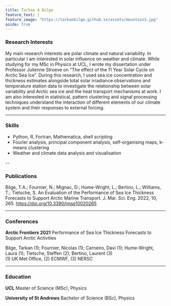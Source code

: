 ```yaml
---
title: Tarkan A Bilge
feature_text: |
feature_image: "https://tarkanbilge.github.io/assets/mountain1.jpg"
aside: true
---
```


### Research Interests

My main research interests are polar climate and natural variability. In particular I am interested in solar influence on weather and climate. While studying for my MSc in Physics at UCL, I wrote my dissertation under Professor Julienne Stroeve on “The effect of the 11 Year Solar Cycle on Arctic Sea Ice”. During this research, I used sea ice concentration and thickness estimates alongside total solar irradiance observations and temperature station data to investigate the relationship between solar variability and Arctic sea ice and the heat transport mechanisms at work. I am also interested in statistical, pattern clustering and signal processing techniques understand the interaction of different elements of our climate system and their responses to external forcing.  

---

### Skills

* Python, R, Fortran, Mathematica, shell scripting
* Fourier analysis, principal component analysis, self-organising maps, k-means clustering
* Weather and climate data analysis and visualisation

--

### Publications

Bilge, T.A.; Fournier, N.; Mignac, D.; Hume-Wright, L.; Bertino, L.; Williams, T.; Tietsche, S. An Evaluation of the Performance of Sea Ice Thickness Forecasts to Support Arctic Marine Transport. J. Mar. Sci. Eng. 2022, 10, 265. https://doi.org/10.3390/jmse10020265 

---

### Conferences

**Arctic Frontiers 2021**
Performance of Sea Ice Thickness Forecasts to Support Arctic Activities

Bilge, Tarkan (1); Fournier, Nicolas (1); Carneiro, Davi (1); Hume-Wright, Laura (1); Tietsche, Steffen (2); Bertino, Laurent (3) <br>
(1) UK Met Office, (2) ECMWF, (3) NERSC

---

### Education

**UCL**
Master of Science (MSc), Physics

**University of St Andrews**
Bachelor of Science (BSc), Physics
